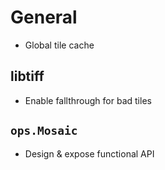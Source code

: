 # General

- Global tile cache

## libtiff

- Enable fallthrough for bad tiles

## `ops.Mosaic`

- Design & expose functional API
